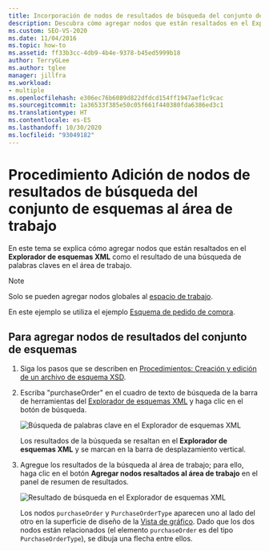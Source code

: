 ```yaml
---
title: Incorporación de nodos de resultados de búsqueda del conjunto de esquemas XML al área de trabajo
description: Descubra cómo agregar nodos que están resaltados en el Explorador de esquemas XML como el resultado de una búsqueda de palabra clave en el área de trabajo.
ms.custom: SEO-VS-2020
ms.date: 11/04/2016
ms.topic: how-to
ms.assetid: ff33b3cc-4db9-4b4e-9378-b45ed5999b18
author: TerryGLee
ms.author: tglee
manager: jillfra
ms.workload:
- multiple
ms.openlocfilehash: e306ec76b6089d822dfdcd154ff1947aef1c9cac
ms.sourcegitcommit: 1a36533f385e50c05f661f440380fda6386ed3c1
ms.translationtype: HT
ms.contentlocale: es-ES
ms.lasthandoff: 10/30/2020
ms.locfileid: "93049182"
---
```

# <a name="how-to-add-schema-set-search-result-nodes-to-the-workspace"></a>Procedimiento Adición de nodos de resultados de búsqueda del conjunto de esquemas al área de trabajo

En este tema se explica cómo agregar nodos que están resaltados en el **Explorador de esquemas XML** como el resultado de una búsqueda de palabras claves en el área de trabajo.

> [!NOTE]
> Solo se pueden agregar nodos globales al [espacio de trabajo](../xml-tools/xml-schema-designer-workspace.md).

En este ejemplo se utiliza el ejemplo [Esquema de pedido de compra](../xml-tools/sample-xsd-file-purchase-order-schema.md).

## <a name="to-add-schema-set-result-nodes"></a>Para agregar nodos de resultados del conjunto de esquemas

1. Siga los pasos que se describen en [Procedimientos: Creación y edición de un archivo de esquema XSD](../xml-tools/how-to-create-and-edit-an-xsd-schema-file.md).

2. Escriba "purchaseOrder" en el cuadro de texto de búsqueda de la barra de herramientas del [Explorador de esquemas XML](../xml-tools/xml-schema-explorer.md) y haga clic en el botón de búsqueda.

     ![Búsqueda de palabras clave en el Explorador de esquemas XML](../xml-tools/media/schemaexplorersearch.gif)

     Los resultados de la búsqueda se resaltan en el **Explorador de esquemas XML** y se marcan en la barra de desplazamiento vertical.

3. Agregue los resultados de la búsqueda al área de trabajo; para ello, haga clic en el botón **Agregar nodos resaltados al área de trabajo** en el panel de resumen de resultados.

     ![Resultado de búsqueda en el Explorador de esquemas XML](../xml-tools/media/schemaexplorersearchresult.gif)

     Los nodos `purchaseOrder` y `PurchaseOrderType` aparecen uno al lado del otro en la superficie de diseño de la [Vista de gráfico](../xml-tools/graph-view.md). Dado que los dos nodos están relacionados (el elemento `purchaseOrder` es del tipo `PurchaseOrderType`), se dibuja una flecha entre ellos.
